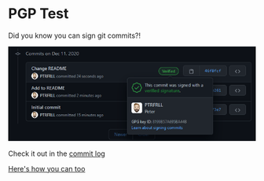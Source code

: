 # PGP Test

Did you know you can sign git commits?!

![Example](example/cap.png)

Check it out in the [commit log](https://github.com/PTRFRLL/pgp/commits/main)

[Here's how you can too](https://docs.github.com/en/free-pro-team@latest/github/authenticating-to-github/generating-a-new-gpg-key)